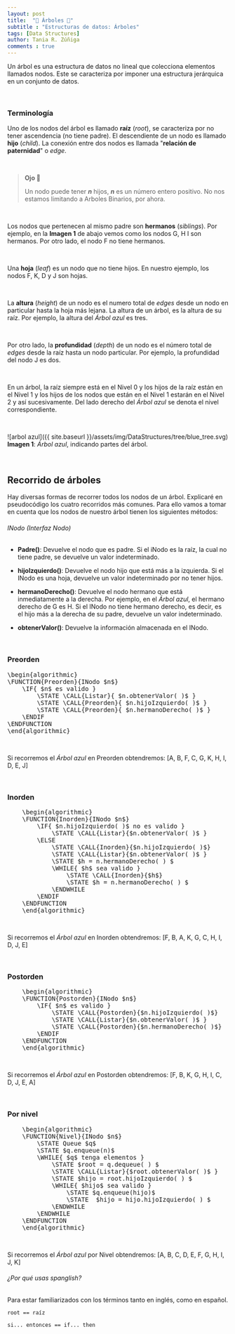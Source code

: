 ```yaml
---
layout: post
title:  "🌳 Árboles 🌳"
subtitle : "Estructuras de datos: Árboles"
tags: [Data Structures]
author: Tania R. Zúñiga
comments : true
---
```


Un árbol es una estructura de datos no lineal que colecciona elementos llamados nodos. Este se caracteriza por imponer una estructura jerárquica en un conjunto de datos.

<br>

<h3>Terminología</h3>

Uno de los nodos del árbol es llamado **raíz** (*root*), se caracteriza por no tener ascendencia (no tiene padre).  El descendiente de un nodo es llamado **hijo** (*child*). La conexión entre dos nodos es llamada "**relación de paternidad**" o *edge*.

<br>

>**Ojo 👀**
>
>Un nodo puede tener ***n*** hijos, ***n*** es un número entero positivo. No nos estamos limitando a Arboles Binarios, por ahora.

<br>

Los nodos que pertenecen al mismo padre son **hermanos** (*siblings*). Por ejemplo, en la **Imagen 1** de abajo vemos como los nodos G, H I son hermanos. Por otro lado, el nodo F no tiene hermanos.

<br>

Una **hoja** (*leaf*) es un nodo que no tiene hijos. En nuestro ejemplo, los nodos F, K, D y J son hojas.

<br>

La **altura** (*height*) de un nodo es el numero total de *edges* desde un nodo en particular hasta la hoja más lejana. La altura de un árbol, es la altura de su raíz. Por ejemplo, la altura del *Árbol azul* es tres.

<br>

Por otro lado, la **profundidad** (*depth*) de un nodo es el número total de *edges* desde la raíz hasta un nodo particular. Por ejemplo, la profundidad del nodo J es dos.

<br>

En un árbol, la raíz siempre está en el Nivel 0 y los hijos de la raíz están en el Nivel 1 y los hijos de los nodos que están en el Nivel 1 estarán en el Nivel 2 y así sucesivamente. Del lado derecho del *Árbol azul* se denota el nivel correspondiente.

<br>

![arbol azul]({{ site.baseurl }}/assets/img/DataStructures/tree/blue_tree.svg) **Imagen 1**: *Árbol azul*, indicando partes del árbol.

<br>

<h2>Recorrido de árboles</h2>

Hay diversas formas de recorrer todos los nodos de un árbol. Explicaré en pseudocódigo los cuatro recorridos más comunes. Para ello vamos a tomar en cuenta que los nodos de nuestro árbol tienen los siguientes métodos:

<h6>INodo (Interfaz Nodo)</h6>

- **Padre()**: Devuelve el nodo que es padre. Si el iNodo es la raíz, la cual no tiene padre, se devuelve un valor indeterminado.

- **hijoIzquierdo()**: Devuelve el nodo hijo que está más a la izquierda. Si el INodo es una hoja, devuelve un valor indeterminado por no tener hijos.

- **hermanoDerecho()**: Devuelve el nodo hermano que está inmediatamente a la derecha. Por ejemplo, en el *Árbol azul*, el hermano derecho de G es H. Si el INodo no tiene hermano derecho, es decir, es el hijo más a la derecha de su padre, devuelve un valor indeterminado.

- **obtenerValor()**: Devuelve la información almacenada en el INodo.


<script src='https://cdnjs.cloudflare.com/ajax/libs/mathjax/2.7.5/MathJax.js?config=TeX-AMS_CHTML'>
</script>
<script type="text/x-mathjax-config">
    MathJax.Hub.Config({
        tex2jax: {
            inlineMath: [['$','$'], ['\\(','\\)']],
            displayMath: [['$$','$$'], ['\[','\]']],
            processEscapes: true,
            processEnvironments: true,
        }
    });
</script>

<br>

<h3>Preorden</h3>

<pre id="preorden" style="display:hidden;">
\begin{algorithmic}
\FUNCTION{Preorden}{INodo $n$}
    \IF{ $n$ es valido } 
        \STATE \CALL{Listar}{ $n.obtenerValor( )$ }
        \STATE \CALL{Preorden}{ $n.hijoIzquierdo( )$ }
        \STATE \CALL{Preorden}{ $n.hermanoDerecho( )$ }
    \ENDIF
\ENDFUNCTION
\end{algorithmic}
</pre>

<br>

Si recorremos el *Árbol azul* en Preorden obtendremos: \[A, B, F, C, G, K, H, I, D, E, J\]

<br>

<h3>Inorden</h3>

<pre id="inorden" style="display:hidden;">
    \begin{algorithmic}
    \FUNCTION{Inorden}{INodo $n$}
        \IF{ $n.hijoIzquierdo( )$ no es valido } 
            \STATE \CALL{Listar}{$n.obtenerValor( )$ }
        \ELSE
            \STATE \CALL{Inorden}{$n.hijoIzquierdo( )$}
            \STATE \CALL{Listar}{$n.obtenerValor( )$ }
            \STATE $h = n.hermanoDerecho( ) $
            \WHILE{ $h$ sea valido }
                \STATE \CALL{Inorden}{$h$}
                \STATE $h = n.hermanoDerecho( ) $
            \ENDWHILE
        \ENDIF
    \ENDFUNCTION
    \end{algorithmic}
</pre>

<br>

Si recorremos el *Árbol azul* en Inorden obtendremos: \[F, B, A, K, G, C, H, I, D, J, E\]

<br>

<h3>Postorden</h3>

<pre id="postorden" style="display:hidden;">
    \begin{algorithmic}
    \FUNCTION{Postorden}{INodo $n$}
        \IF{ $n$ es valido } 
            \STATE \CALL{Postorden}{$n.hijoIzquierdo( )$}
            \STATE \CALL{Listar}{$n.obtenerValor( )$ }
            \STATE \CALL{Postorden}{$n.hermanoDerecho( )$}
        \ENDIF
    \ENDFUNCTION
    \end{algorithmic}
</pre>

<br>

Si recorremos el *Árbol azul* en Postorden obtendremos: \[F, B, K, G, H, I, C, D, J, E, A\]

<br>

<h3>Por nivel</h3>

<pre id="nivel" style="display:hidden;">
    \begin{algorithmic}
    \FUNCTION{Nivel}{INodo $n$}
        \STATE Queue $q$
        \STATE $q.enqueue(n)$
        \WHILE{ $q$ tenga elementos }
            \STATE $root = q.dequeue( ) $
            \STATE \CALL{Listar}{$root.obtenerValor( )$ }
            \STATE $hijo = root.hijoIzquierdo( ) $
            \WHILE{ $hijo$ sea valido }
                \STATE $q.enqueue(hijo)$
                \STATE  $hijo = hijo.hijoIzquierdo( ) $
            \ENDWHILE
        \ENDWHILE
    \ENDFUNCTION
    \end{algorithmic}
</pre>

<br>

Si recorremos el *Árbol azul* por Nivel obtendremos: \[A, B, C, D, E, F, G, H, I, J, K\]


<script>
    pseudocode.renderElement(document.getElementById("preorden") );
    pseudocode.renderElement(document.getElementById("inorden"), {indentSize: '3em'});
    pseudocode.renderElement(document.getElementById("postorden") );
    pseudocode.renderElement(document.getElementById("nivel"), {indentSize: '3em'});
</script>


<h6>¿Por qué usas spanglish?</h6>

Para estar familiarizados con los términos tanto en inglés, como en español.

```root == raíz ```

```si... entonces == if... then```








